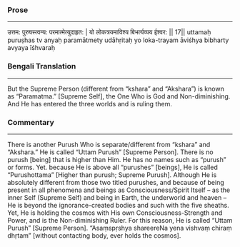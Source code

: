 ### Prose 
 --- 
उत्तम: पुरुषस्त्वन्य: परमात्मेत्युदाहृत: |
यो लोकत्रयमाविश्य बिभर्त्यव्यय ईश्वर: || 17||
uttamaḥ puruṣhas tv anyaḥ paramātmety udāhṛitaḥ
yo loka-trayam āviśhya bibharty avyaya īśhvaraḥ

### Bengali Translation 
 --- 
But the Supreme Person (different from “kshara” and “Akshara”) is known as “Paramatma.” [Supreme Self], the One Who is God and Non-diminishing. And He has entered the three worlds and is ruling them. 

### Commentary 
 --- 
There is another Purush Who is separate/different from “kshara” and “Akshara.” He is called “Uttam Purush” [Supreme Person]. There is no purush [being] that is higher than Him. He has no names such as “purush” or forms. Yet. because He is above all “purushes” [beings], He is called “Purushottama” [Higher than purush; Supreme Purush]. Although He is absolutely different from those two titled purushes, and because of being present in all phenomena and beings as Consciousness/Spirit Itself – as the inner Self (Supreme Self) and being in Earth, the underworld and heaven – He is beyond the ignorance-created bodies and such with the five sheaths. Yet, He is holding the cosmos with His own Consciousness-Strength and Power, and is the Non-diminishing Ruler. For this reason, He is called “Uttam Purush” [Supreme Person]. “Asaṃspṛshya shareereNa yena vishvaṃ chiraṃ dhṛtam” [without contacting body, ever holds the cosmos]. 